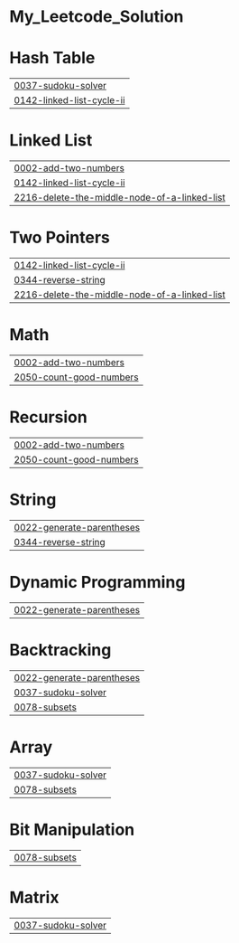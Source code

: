 # My_Leetcode_Solution


# Hash Table
|  |
| ------- |
| [0037-sudoku-solver](https://github.com/Mayuri13/My_Leetcode_Solution/tree/master/0037-sudoku-solver) |
| [0142-linked-list-cycle-ii](https://github.com/Mayuri13/My_Leetcode_Solution/tree/master/0142-linked-list-cycle-ii) |
# Linked List
|  |
| ------- |
| [0002-add-two-numbers](https://github.com/Mayuri13/My_Leetcode_Solution/tree/master/0002-add-two-numbers) |
| [0142-linked-list-cycle-ii](https://github.com/Mayuri13/My_Leetcode_Solution/tree/master/0142-linked-list-cycle-ii) |
| [2216-delete-the-middle-node-of-a-linked-list](https://github.com/Mayuri13/My_Leetcode_Solution/tree/master/2216-delete-the-middle-node-of-a-linked-list) |
# Two Pointers
|  |
| ------- |
| [0142-linked-list-cycle-ii](https://github.com/Mayuri13/My_Leetcode_Solution/tree/master/0142-linked-list-cycle-ii) |
| [0344-reverse-string](https://github.com/Mayuri13/My_Leetcode_Solution/tree/master/0344-reverse-string) |
| [2216-delete-the-middle-node-of-a-linked-list](https://github.com/Mayuri13/My_Leetcode_Solution/tree/master/2216-delete-the-middle-node-of-a-linked-list) |
# Math
|  |
| ------- |
| [0002-add-two-numbers](https://github.com/Mayuri13/My_Leetcode_Solution/tree/master/0002-add-two-numbers) |
| [2050-count-good-numbers](https://github.com/Mayuri13/My_Leetcode_Solution/tree/master/2050-count-good-numbers) |
# Recursion
|  |
| ------- |
| [0002-add-two-numbers](https://github.com/Mayuri13/My_Leetcode_Solution/tree/master/0002-add-two-numbers) |
| [2050-count-good-numbers](https://github.com/Mayuri13/My_Leetcode_Solution/tree/master/2050-count-good-numbers) |
# String
|  |
| ------- |
| [0022-generate-parentheses](https://github.com/Mayuri13/My_Leetcode_Solution/tree/master/0022-generate-parentheses) |
| [0344-reverse-string](https://github.com/Mayuri13/My_Leetcode_Solution/tree/master/0344-reverse-string) |
# Dynamic Programming
|  |
| ------- |
| [0022-generate-parentheses](https://github.com/Mayuri13/My_Leetcode_Solution/tree/master/0022-generate-parentheses) |
# Backtracking
|  |
| ------- |
| [0022-generate-parentheses](https://github.com/Mayuri13/My_Leetcode_Solution/tree/master/0022-generate-parentheses) |
| [0037-sudoku-solver](https://github.com/Mayuri13/My_Leetcode_Solution/tree/master/0037-sudoku-solver) |
| [0078-subsets](https://github.com/Mayuri13/My_Leetcode_Solution/tree/master/0078-subsets) |
# Array
|  |
| ------- |
| [0037-sudoku-solver](https://github.com/Mayuri13/My_Leetcode_Solution/tree/master/0037-sudoku-solver) |
| [0078-subsets](https://github.com/Mayuri13/My_Leetcode_Solution/tree/master/0078-subsets) |
# Bit Manipulation
|  |
| ------- |
| [0078-subsets](https://github.com/Mayuri13/My_Leetcode_Solution/tree/master/0078-subsets) |
# Matrix
|  |
| ------- |
| [0037-sudoku-solver](https://github.com/Mayuri13/My_Leetcode_Solution/tree/master/0037-sudoku-solver) |